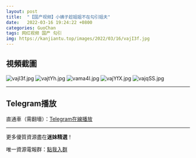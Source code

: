 ```yaml
---
layout: post
title:  "【国产视频】小姨子趁姐姐不在勾引姐夫"
date:   2022-03-16 19:24:22 +0800
categories: GuoChan
tags: 网红视频 国产 勾引
img: https://kanjiantu.top/images/2022/03/16/vajI3f.jpg
---
```



## 視頻截圖

![vajI3f.jpg](https://kanjiantu.top/images/2022/03/16/vajI3f.jpg)
![vajtYh.jpg](https://kanjiantu.top/images/2022/03/16/vajtYh.jpg)
![vama4I.jpg](https://kanjiantu.top/images/2022/03/16/vama4I.jpg)
![vajYfX.jpg](https://kanjiantu.top/images/2022/03/16/vajYfX.jpg)
![vajqSS.jpg](https://kanjiantu.top/images/2022/03/16/vajqSS.jpg)

* * *
## Telegram播放

直通車（需翻墻）：[Telegram在線播放](https://t.me/mimeijingxuan/80)

* * *
更多優質資源盡在**迷妹精選**！

唯一資源電報群：[點我入群](https://t.me/mimeijingxuan)


